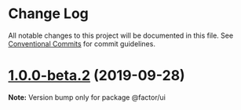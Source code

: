 # Change Log

All notable changes to this project will be documented in this file.
See [Conventional Commits](https://conventionalcommits.org) for commit guidelines.

# [1.0.0-beta.2](https://github.com/fiction-com/factor/compare/v1.0.0-beta.1...v1.0.0-beta.2) (2019-09-28)

**Note:** Version bump only for package @factor/ui
